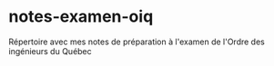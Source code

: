 # notes-examen-oiq
Répertoire avec mes notes de préparation à l'examen de l'Ordre des ingénieurs du Québec
